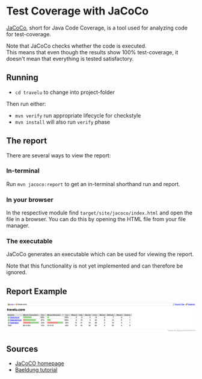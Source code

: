 # Test Coverage with JaCoCo

[JaCoCo](https://www.jacoco.org/jacoco/), short for Java Code Coverage, is a tool used for analyzing code for test-coverage.

Note that JaCoCo checks whether the code is executed.  
This means that even though the results show 100% test-coverage, it doesn't mean that everything is tested satisfactory.

## Running
- `cd travelu` to change into project-folder

Then run either:

- `mvn verify` run appropriate lifecycle for checkstyle
- `mvn install` will also run `verify` phase

## The report
There are several ways to view the report:

### In-terminal
Run `mvn jacoco:report` to get an in-terminal shorthand run and report.

### In your browser
In the respective module find `target/site/jacoco/index.html` and open the file in a browser. You can do this by opening the HTML file from your file manager.

### The executable
JaCoCo generates an executable which can be used for viewing the report.  

Note that this functionality is not yet implemented and can therefore be ignored.


## Report Example
![JaCoCo-report-demo](/pictures/JaCoCoReportDemo.png)



## Sources
- [JaCoCO homepage](https://www.jacoco.org/jacoco/)  
- [Baeldung tutorial](https://www.baeldung.com/jacoco)
